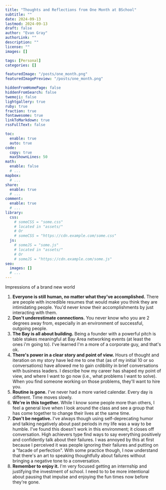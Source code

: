 ```yaml
---
title: "Thoughts and Reflections from One Month at BSchool"
subtitle: ""
date: 2024-09-13
lastmod: 2024-09-13
draft: false
author: "Evan Gray"
authorLink: ""
description: ""
license: ""
images: []

tags: [Personal]
categories: []

featuredImage: "/posts/one_month.png"
featuredImagePreview: "/posts/one_month.png"

hiddenFromHomePage: false
hiddenFromSearch: false
twemoji: false
lightgallery: true
ruby: true
fraction: true
fontawesome: true
linkToMarkdown: true
rssFullText: false

toc:
  enable: true
  auto: true
code:
  copy: true
  maxShownLines: 50
math:
  enable: false
  # ...
mapbox:
  # ...
share:
  enable: true
  # ...
comment:
  enable: true
  # ...
library:
  css:
    # someCSS = "some.css"
    # located in "assets/"
    # Or
    # someCSS = "https://cdn.example.com/some.css"
  js:
    # someJS = "some.js"
    # located in "assets/"
    # Or
    # someJS = "https://cdn.example.com/some.js"
seo:
  images: []
  # ...
---
```


Impressions of a brand new world

<!--more-->

1. **Everyone is still human, no matter what they've accomplished.** There are people with incredible resumes that would make you think they are intimidating people. You'd never know their accomplishments by just interacting with them.
2. **Don't underestimate connections.** You never know who you are 2 degrees away from, especially in an environment of successful, outgoing people.
3. **The Bay is all about building.** Being a founder with a powerful pitch is table stakes meaningful at Bay Area networking events (at least the ones i'm going to). I've learned I'm a more of a corporate guy, and that's ok.
4. **There's power in a clear story and point of view.** Hours of thought and iteration on my story have led me to one that (as of my initial 10 or so conversations) have allowed me to gain crdibility in brief conversations with business leaders. I describe how my career has shaped my point of view, and where I want to go now (i.e., what problems I want to solve). When you find someone working on those problems, they'll want to hire you.
5. **Routine is gone.** I've never had a more varied calendar. Every day is different. Time moves slowly.
6. **We're in this together.** While I know some people more than others, I feel a general love when I look around the class and see a group that has come together to change their lives at the same time.
7. **Don't be negative.** I've always though using self-deprecating humor and talking negatively about past periods in my life was a way to be humble. I've found this doesn't work in this environment; it closes off conversation. High achievers type find ways to say everything positively and confidently talk about their failures. I was annoyed by this at first because I perceived it was people ignoring their failures and putting on a "facade of perfection". With some practice though, I now understand that there's an art to speaking thoughtfully about failures without bringing a negative tone to a conversation.
8. **Remember to enjoy it.** I'm very focused getting an internship and justifying the investment of school. I need to to be more intentional about pausing that impulse and enjoying the fun times now before they're gone.


